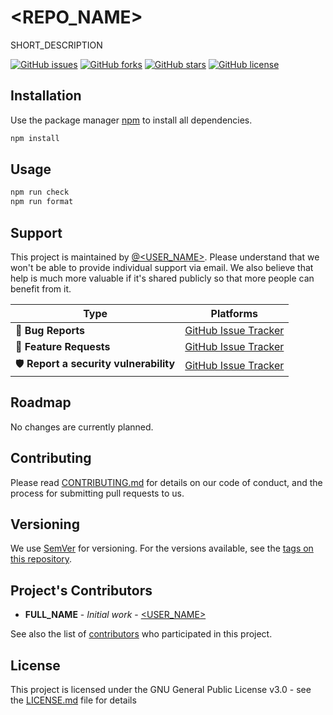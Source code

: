 # <REPO_NAME>

SHORT_DESCRIPTION

[![GitHub issues](https://img.shields.io/github/issues/<USER_NAME>/<REPO_NAME>.svg)](https://github.com/<USER_NAME>/<REPO_NAME>/issues)
[![GitHub forks](https://img.shields.io/github/forks/<USER_NAME>/<REPO_NAME>.svg)](https://github.com/<USER_NAME>/<REPO_NAME>/network)
[![GitHub stars](https://img.shields.io/github/stars/<USER_NAME>/<REPO_NAME>.svg)](https://github.com/<USER_NAME>/<REPO_NAME>/stargazers)
[![GitHub license](https://img.shields.io/github/license/<USER_NAME>/<REPO_NAME>.svg)](https://github.com/<USER_NAME>/<REPO_NAME>/blob/main/LICENSE.md)

## Installation

Use the package manager [npm](https://docs.npmjs.com/downloading-and-installing-node-js-and-npm) to install all dependencies.

```bash
npm install
```

## Usage

```bash
npm run check
npm run format
```

## Support

This project is maintained by [@<USER_NAME>](https://github.com/<USER_NAME>). Please understand that we won't be able to provide individual support via email. We also believe that help is much more valuable if it's shared publicly so that more people can benefit from it.

| Type                                  | Platforms                                                   |
| ------------------------------------- | ----------------------------------------------------------- |
| 🚨 **Bug Reports**                    | [GitHub Issue Tracker](https://github.com/<USER_NAME>/<REPO_NAME>/issues) |
| 🎁 **Feature Requests**               | [GitHub Issue Tracker](https://github.com/<USER_NAME>/<REPO_NAME>/issues) |
| 🛡 **Report a security vulnerability** | [GitHub Issue Tracker](https://github.com/<USER_NAME>/<REPO_NAME>/issues) |

## Roadmap

No changes are currently planned.

## Contributing

Please read [CONTRIBUTING.md](./CONTRIBUTING.md) for details on our code of conduct, and the process for submitting pull requests to us.

## Versioning

We use [SemVer](http://semver.org/) for versioning. For the versions available, see the [tags on this repository](https://github.com/<USER_NAME>/<REPO_NAME>/tags).

## Project's Contributors

- **FULL_NAME** - _Initial work_ - [<USER_NAME>](https://github.com/<USER_NAME>)

See also the list of [contributors](https://github.com/<USER_NAME>/<REPO_NAME>/graphs/contributors) who participated in this project.

## License

This project is licensed under the GNU General Public License v3.0 - see the [LICENSE.md](./LICENSE.md) file for details
